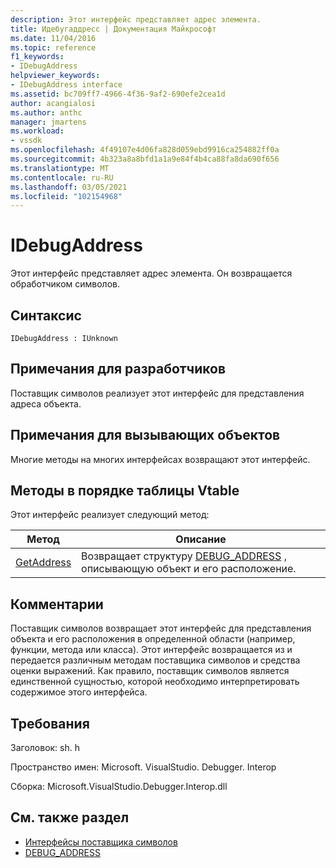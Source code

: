 ```yaml
---
description: Этот интерфейс представляет адрес элемента.
title: Идебугаддресс | Документация Майкрософт
ms.date: 11/04/2016
ms.topic: reference
f1_keywords:
- IDebugAddress
helpviewer_keywords:
- IDebugAddress interface
ms.assetid: bc709ff7-4966-4f36-9af2-690efe2cea1d
author: acangialosi
ms.author: anthc
manager: jmartens
ms.workload:
- vssdk
ms.openlocfilehash: 4f49107e4d06fa828d059ebd9916ca254882ff0a
ms.sourcegitcommit: 4b323a8a8bfd1a1a9e84f4b4ca88fa8da690f656
ms.translationtype: MT
ms.contentlocale: ru-RU
ms.lasthandoff: 03/05/2021
ms.locfileid: "102154968"
---
```

# <a name="idebugaddress"></a>IDebugAddress
Этот интерфейс представляет адрес элемента. Он возвращается обработчиком символов.

## <a name="syntax"></a>Синтаксис

```
IDebugAddress : IUnknown
```

## <a name="notes-for-implementers"></a>Примечания для разработчиков
 Поставщик символов реализует этот интерфейс для представления адреса объекта.

## <a name="notes-for-callers"></a>Примечания для вызывающих объектов
 Многие методы на многих интерфейсах возвращают этот интерфейс.

## <a name="methods-in-vtable-order"></a>Методы в порядке таблицы Vtable
 Этот интерфейс реализует следующий метод:

|Метод|Описание|
|------------|-----------------|
|[GetAddress](../../../extensibility/debugger/reference/idebugaddress-getaddress.md)|Возвращает структуру [DEBUG_ADDRESS](../../../extensibility/debugger/reference/debug-address.md) , описывающую объект и его расположение.|

## <a name="remarks"></a>Комментарии
 Поставщик символов возвращает этот интерфейс для представления объекта и его расположения в определенной области (например, функции, метода или класса). Этот интерфейс возвращается из и передается различным методам поставщика символов и средства оценки выражений. Как правило, поставщик символов является единственной сущностью, которой необходимо интерпретировать содержимое этого интерфейса.

## <a name="requirements"></a>Требования
 Заголовок: sh. h

 Пространство имен: Microsoft. VisualStudio. Debugger. Interop

 Сборка: Microsoft.VisualStudio.Debugger.Interop.dll

## <a name="see-also"></a>См. также раздел
- [Интерфейсы поставщика символов](../../../extensibility/debugger/reference/symbol-provider-interfaces.md)
- [DEBUG_ADDRESS](../../../extensibility/debugger/reference/debug-address.md)
